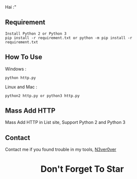 Hai :"

## Requirement
```
Install Python 2 or Python 3
pip install -r requirement.txt or python -m pip install -r requirement.txt
```

## How To Use
Windows :
```
python http.py
```
Linux and Mac :
```
python2 http.py or python3 http.py
```

## Mass Add HTTP
Mass Add HTTP in List site, Support Python 2 and Python 3

## Contact
Contact me if you found trouble in my tools, [N3ver0ver](https://t.me/@N3ver0ver)

<h1 align="center">Don't Forget To Star</h1>
